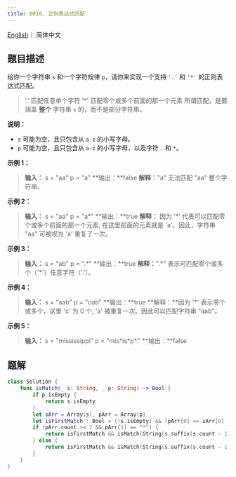```yaml
---
title: 0010. 正则表达式匹配
---
```


[English](leetcode/0010-en)｜ 简体中文



## 题目描述

给你一个字符串 `s` 和一个字符规律 `p`，请你来实现一个支持 `'.'` 和 `'*'` 的正则表达式匹配。

>'.' 匹配任意单个字符
>'\*' 匹配零个或多个前面的那一个元素
>所谓匹配，是要涵盖 **整个** 字符串 `s` 的，而不是部分字符串。

**说明：**

- `s` 可能为空，且只包含从 `a-z` 的小写字母。
- `p` 可能为空，且只包含从 `a-z` 的小写字母，以及字符 `.` 和 `*`。

**示例 1：**

>**输入：**
>s = "aa"
>p = "a"
>**输出：**false
>**解释：**"a" 无法匹配 "aa" 整个字符串。

**示例 2：**

>**输入：**
>s = "aa"
>p = "a\*"
>**输出：**true
>**解释：** 因为 '*' 代表可以匹配零个或多个前面的那一个元素, 在这里前面的元素就是 'a'。因此，字符串 "aa" 可被视为 'a' 重复了一次。

**示例 3：**

>**输入：**
>s = "ab"
>p = ".\*"
>**输出：**true
>**解释：**".\*" 表示可匹配零个或多个（'*'）任意字符（'.'）。

**示例 4：**

>**输入：**
>s = "aab"
>p = "c*a*b"
>**输出：**true
>**解释：**因为 '*' 表示零个或多个，这里 'c' 为 0 个, 'a' 被重复一次。因此可以匹配字符串 "aab"。

**示例 5：**

>**输入：**
>s = "mississippi"
>p = "mis\*is\*p\*."
>**输出：**false



## 题解

```swift
class Solution {
    func isMatch(_ s: String, _ p: String) -> Bool {
        if p.isEmpty {
            return s.isEmpty
        }
        let sArr = Array(s), pArr = Array(p)
        let isFirstMatch : Bool = (!s.isEmpty) && (pArr[0] == sArr[0] || pArr[0] == ".")
        if (pArr.count >= 2 && pArr[1] == "*") {
            return isFirstMatch && isMatch(String(s.suffix(s.count - 1)), p) || isMatch(s, String(p.suffix(p.count - 2)))
        } else {
            return isFirstMatch && isMatch(String(s.suffix(s.count - 1)), String(p.suffix(p.count - 1)))
        }
    }
}
```
